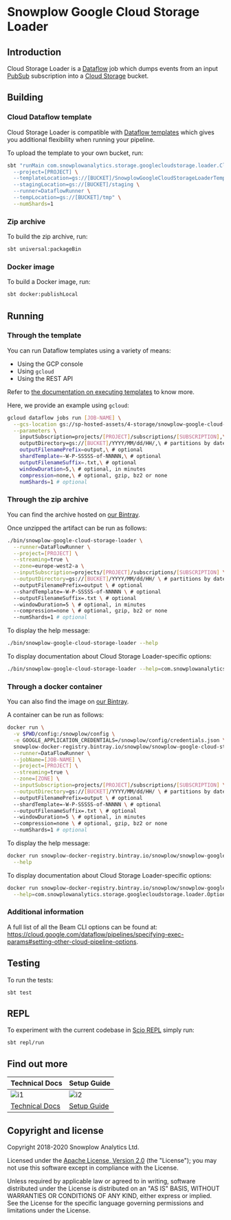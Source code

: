 # Snowplow Google Cloud Storage Loader

## Introduction

Cloud Storage Loader is a [Dataflow][dataflow] job which dumps events from an input
[PubSub][pubsub] subscription into a [Cloud Storage][storage] bucket.

## Building

### Cloud Dataflow template

Cloud Storage Loader is compatible with [Dataflow templates][templates] which gives you
additional flexibility when running your pipeline.

To upload the template to your own bucket, run:

```bash
sbt "runMain com.snowplowanalytics.storage.googlecloudstorage.loader.CloudStorageLoader \
  --project=[PROJECT] \
  --templateLocation=gs://[BUCKET]/SnowplowGoogleCloudStorageLoaderTemplate \
  --stagingLocation=gs://[BUCKET]/staging \
  --runner=DataflowRunner \
  --tempLocation=gs://[BUCKET]/tmp" \
  --numShards=1
```

### Zip archive

To build the zip archive, run:

```bash
sbt universal:packageBin
```

### Docker image

To build a Docker image, run:

```bash
sbt docker:publishLocal
```

## Running

### Through the template

You can run Dataflow templates using a variety of means:

- Using the GCP console
- Using `gcloud`
- Using the REST API

Refer to [the documentation on executing templates][executing-templates] to know more.

Here, we provide an example using `gcloud`:

```bash
gcloud dataflow jobs run [JOB-NAME] \
  --gcs-location gs://sp-hosted-assets/4-storage/snowplow-google-cloud-storage-loader/0.2.0/SnowplowGoogleCloudStorageLoaderTemplate-0.2.0 \
  --parameters \
    inputSubscription=projects/[PROJECT]/subscriptions/[SUBSCRIPTION],\
    outputDirectory=gs://[BUCKET]/YYYY/MM/dd/HH/,\ # partitions by date
    outputFilenamePrefix=output,\ # optional
    shardTemplate=-W-P-SSSSS-of-NNNNN,\ # optional
    outputFilenameSuffix=.txt,\ # optional
    windowDuration=5,\ # optional, in minutes
    compression=none,\ # optional, gzip, bz2 or none
    numShards=1 # optional
```

### Through the zip archive

You can find the archive hosted on [our Bintray][bintray].

Once unzipped the artifact can be run as follows:

```bash
./bin/snowplow-google-cloud-storage-loader \
  --runner=DataFlowRunner \
  --project=[PROJECT] \
  --streaming=true \
  --zone=europe-west2-a \
  --inputSubscription=projects/[PROJECT]/subscriptions/[SUBSCRIPTION] \
  --outputDirectory=gs://[BUCKET]/YYYY/MM/dd/HH/ \ # partitions by date
  --outputFilenamePrefix=output \ # optional
  --shardTemplate=-W-P-SSSSS-of-NNNNN \ # optional
  --outputFilenameSuffix=.txt \ # optional
  --windowDuration=5 \ # optional, in minutes
  --compression=none \ # optional, gzip, bz2 or none
  --numShards=1 # optional
```

To display the help message:

```bash
./bin/snowplow-google-cloud-storage-loader --help
```

To display documentation about Cloud Storage Loader-specific options:

```bash
./bin/snowplow-google-cloud-storage-loader --help=com.snowplowanalytics.storage.googlecloudstorage.loader.Options
```

### Through a docker container

You can also find the image on [our Bintray][bintray-docker].

A container can be run as follows:

```bash
docker run \
  -v $PWD/config:/snowplow/config \
  -e GOOGLE_APPLICATION_CREDENTIALS=/snowplow/config/credentials.json \ # if running outside GCP
  snowplow-docker-registry.bintray.io/snowplow/snowplow-google-cloud-storage-loader:0.2.0 \
  --runner=DataFlowRunner \
  --jobName=[JOB-NAME] \
  --project=[PROJECT] \
  --streaming=true \
  --zone=[ZONE] \
  --inputSubscription=projects/[PROJECT]/subscriptions/[SUBSCRIPTION] \
  --outputDirectory=gs://[BUCKET]/YYYY/MM/dd/HH/ \ # partitions by date
  --outputFilenamePrefix=output \ # optional
  --shardTemplate=-W-P-SSSSS-of-NNNNN \ # optional
  --outputFilenameSuffix=.txt \ # optional
  --windowDuration=5 \ # optional, in minutes
  --compression=none \ # optional, gzip, bz2 or none
  --numShards=1 # optional
```

To display the help message:

```bash
docker run snowplow-docker-registry.bintray.io/snowplow/snowplow-google-cloud-storage-loader:0.2.0 \
  --help
```

To display documentation about Cloud Storage Loader-specific options:

```bash
docker run snowplow-docker-registry.bintray.io/snowplow/snowplow-google-cloud-storage-loader:0.2.0 \
  --help=com.snowplowanalytics.storage.googlecloudstorage.loader.Options
```

### Additional information

A full list of all the Beam CLI options can be found at:
https://cloud.google.com/dataflow/pipelines/specifying-exec-params#setting-other-cloud-pipeline-options.

## Testing

To run the tests:

```
sbt test
```

## REPL

To experiment with the current codebase in [Scio REPL](https://github.com/spotify/scio/wiki/Scio-REPL)
simply run:

```
sbt repl/run
```

## Find out more

| Technical Docs              | Setup Guide           |
|-----------------------------|-----------------------|
| ![i1][techdocs-image]       | ![i2][setup-image]    |
| [Technical Docs][techdocs]  | [Setup Guide][setup]  |

## Copyright and license

Copyright 2018-2020 Snowplow Analytics Ltd.

Licensed under the [Apache License, Version 2.0][license] (the "License");
you may not use this software except in compliance with the License.

Unless required by applicable law or agreed to in writing, software
distributed under the License is distributed on an "AS IS" BASIS,
WITHOUT WARRANTIES OR CONDITIONS OF ANY KIND, either express or implied.
See the License for the specific language governing permissions and
limitations under the License.

[pubsub]: https://cloud.google.com/pubsub/
[storage]: https://cloud.google.com/storage/
[dataflow]: https://cloud.google.com/dataflow/
[templates]: https://cloud.google.com/dataflow/docs/templates/overview
[executing-templates]: https://cloud.google.com/dataflow/docs/templates/executing-templates

[bintray]: https://bintray.com/snowplow/snowplow-generic/snowplow-google-cloud-storage-loader
[bintray-docker]: https://bintray.com/snowplow/registry/snowplow%3Asnowplow-google-cloud-storage-loader

[license]: http://www.apache.org/licenses/LICENSE-2.0

[techdocs-image]: https://d3i6fms1cm1j0i.cloudfront.net/github/images/techdocs.png
[setup-image]: https://d3i6fms1cm1j0i.cloudfront.net/github/images/setup.png
[techdocs]: https://github.com/snowplow/snowplow/wiki/Snowplow-Google-Cloud-Storage-Loader
[setup]: https://github.com/snowplow/snowplow/wiki/setting-up-snowplow-google-cloud-storage-loader
